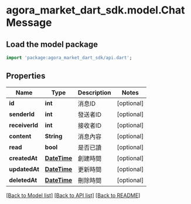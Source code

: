 # agora_market_dart_sdk.model.ChatMessage

## Load the model package
```dart
import 'package:agora_market_dart_sdk/api.dart';
```

## Properties
Name | Type | Description | Notes
------------ | ------------- | ------------- | -------------
**id** | **int** | 消息ID | [optional] 
**senderId** | **int** | 發送者ID | [optional] 
**receiverId** | **int** | 接收者ID | [optional] 
**content** | **String** | 消息內容 | [optional] 
**read** | **bool** | 是否已讀 | [optional] 
**createdAt** | [**DateTime**](DateTime.md) | 創建時間 | [optional] 
**updatedAt** | [**DateTime**](DateTime.md) | 更新時間 | [optional] 
**deletedAt** | [**DateTime**](DateTime.md) | 刪除時間 | [optional] 

[[Back to Model list]](../README.md#documentation-for-models) [[Back to API list]](../README.md#documentation-for-api-endpoints) [[Back to README]](../README.md)



